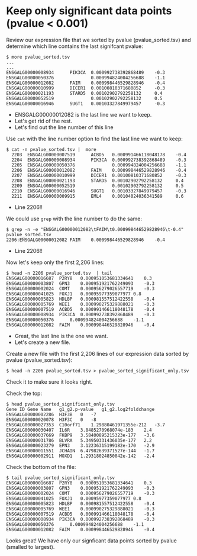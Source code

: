 # Keep only significant data points (pvalue < 0.001)


Review our expression file that we sorted by pvalue (pvalue_sorted.tsv) and determine which line contains the last signifcant pvalue:
```
$ more pvalue_sorted.tsv
...
...
ENSGALG00000008934      PIK3CA  0.000992738392868489    -0.3
ENSGALG00000050376              0.000994824004256688    -1.1
ENSGALG00000012082      FAIM    0.000998446529828946    -0.4
ENSGALG00000010999      DICER1  0.00100810371680852     -0.3
ENSGALG00000021193      STARD5  0.00102902792258132     0.4
ENSGALG00000052519              0.00102902792258132     0.5
ENSGALG00000016946      SUGT1   0.00103327849979457     -0.3
```
  - ENSGALG00000012082 is the last line we want to keep.  
  - Let's get rid of the rest. 
  - Let's find out the line number of this line


Use `cat` with the line number option to find the last line we want to keep:  
```
$ cat -n pvalue_sorted.tsv |  more
  2203  ENSGALG00000007519      ACBD5   0.000991466118048178    -0.4
  2204  ENSGALG00000008934      PIK3CA  0.000992738392868489    -0.3
  2205  ENSGALG00000050376              0.000994824004256688    -1.1
  2206  ENSGALG00000012082      FAIM    0.000998446529828946    -0.4
  2207  ENSGALG00000010999      DICER1  0.00100810371680852     -0.3
  2208  ENSGALG00000021193      STARD5  0.00102902792258132     0.4
  2209  ENSGALG00000052519              0.00102902792258132     0.5
  2210  ENSGALG00000016946      SUGT1   0.00103327849979457     -0.3
  2211  ENSGALG00000009915      EML4    0.00104024036341589     0.6
```
  - Line 2206!!  

We could use `grep` with the line number to do the same:   
```
$ grep -n -e "ENSGALG00000012082\tFAIM\t0.000998446529828946\t-0.4" pvalue_sorted.tsv
2206:ENSGALG00000012082	FAIM	0.000998446529828946	-0.4
```
  - Line 2206!!  

Now let's keep only the first 2,206 lines:
```
$ head -n 2206 pvalue_sorted.tsv  | tail
ENSGALG00000016687	P2RY8	0.000951053681334641	0.3
ENSGALG00000003807	GPN3	0.000951921762249093	-0.3
ENSGALG00000002024	COMT	0.000956279026557719	-0.3
ENSGALG00000041025	FOXJ1	0.00095977359077977	0.8
ENSGALG00000005823	HDLBP	0.000981557512422558	-0.4
ENSGALG00000005769	WEE1	0.000990275329888021	-0.3
ENSGALG00000007519	ACBD5	0.000991466118048178	-0.4
ENSGALG00000008934	PIK3CA	0.000992738392868489	-0.3
ENSGALG00000050376		0.000994824004256688	-1.1
ENSGALG00000012082	FAIM	0.000998446529828946	-0.4
```
  - Great, the last line is the one we want.  
  - Let's create a new file.

Create a new file with the first 2,206 lines of our expression data sorted by pvalue (pvalue_sorted.tsv):  
```
$ head -n 2206 pvalue_sorted.tsv > pvalue_sorted_significant_only.tsv
```

Check it to make sure it looks right.  

Check the top:
```
$ head pvalue_sorted_significant_only.tsv
Gene ID	Gene Name	g1_g2.p-value	g1_g2.log2foldchange
ENSGALG00000002286	H3F3B	0	-7
ENSGALG00000020078	H3F3C	0	-8
ENSGALG00000027353	C10orf71	1.29880461971355e-212	-3.7
ENSGALG00000030407	IL6R	3.8485270968074e-183	2.4
ENSGALG00000037669	FKBP9	3.58400895215323e-177	-3.6
ENSGALG00000031786	BLVRA	5.34950331436035e-177	2.2
ENSGALG00000023279	EPN3	3.12236315199182e-170	-2.9
ENSGALG00000011551	JCHAIN	6.47982639371527e-144	-1.7
ENSGALG00000002911	MOXD1	1.29318024850042e-142	-2.4
```

Check the bottom of the file:
```
$ tail pvalue_sorted_significant_only.tsv
ENSGALG00000016687	P2RY8	0.000951053681334641	0.3
ENSGALG00000003807	GPN3	0.000951921762249093	-0.3
ENSGALG00000002024	COMT	0.000956279026557719	-0.3
ENSGALG00000041025	FOXJ1	0.00095977359077977	0.8
ENSGALG00000005823	HDLBP	0.000981557512422558	-0.4
ENSGALG00000005769	WEE1	0.000990275329888021	-0.3
ENSGALG00000007519	ACBD5	0.000991466118048178	-0.4
ENSGALG00000008934	PIK3CA	0.000992738392868489	-0.3
ENSGALG00000050376		0.000994824004256688	-1.1
ENSGALG00000012082	FAIM	0.000998446529828946	-0.4

```

Looks great! We have only our signficant data points sorted by pvalue (smalled to largest).
